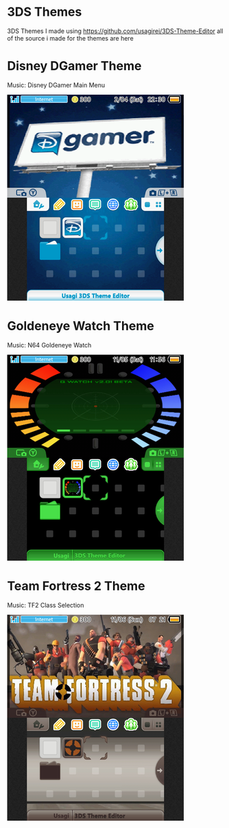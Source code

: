 # 3DS Themes

3DS Themes I made using https://github.com/usagirei/3DS-Theme-Editor
all of the source i made for the themes are here

# Disney DGamer Theme

Music: Disney DGamer Main Menu

![github image](https://github.com/duck2469/3DS-Themes/blob/main/Themes/DGamer/main/preview.png)

# Goldeneye Watch Theme

Music: N64 Goldeneye Watch

![github image](https://github.com/duck2469/3DS-Themes/blob/main/Themes/GoldeneyeWatch/MainThem/preview.png)

# Team Fortress 2 Theme

Music: TF2 Class Selection

![github image](https://github.com/duck2469/3DS-Themes/blob/main/Themes/TF2/MainThing/preview.png)

